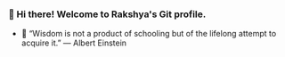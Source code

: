  ### 👋 Hi there! Welcome to Rakshya's Git profile.

- 🌱   “Wisdom is not a product of schooling but of the lifelong attempt to acquire it.” — Albert Einstein


<!--
**R3hetwal/R3hetwal** is a ✨ _special_ ✨ repository because its `README.md` (this file) appears on your GitHub profile.

Here are some ideas to get you started:

- 🔭 I’m currently working on ...

- 👯 I’m looking to collaborate on ...
- 🤔 I’m looking for help with ...
- 💬 Ask me about ...
- 📫 How to reach me: ...
- 😄 Pronouns: ...
- ⚡ Fun fact: ...
-->
